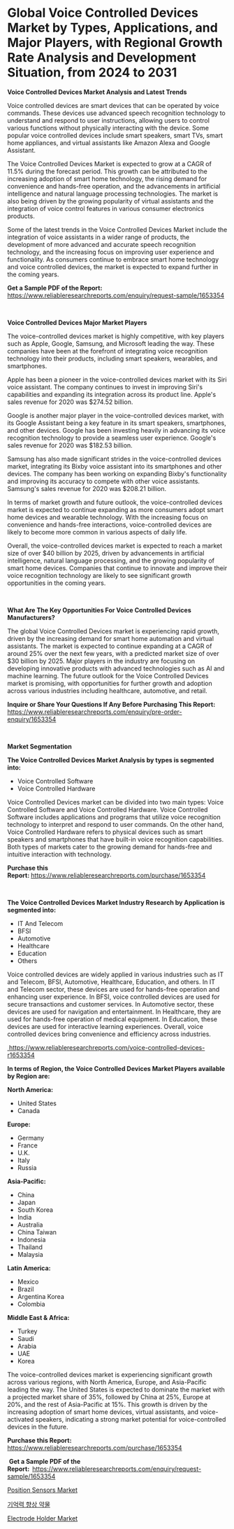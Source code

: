 <p><h1>Global Voice Controlled Devices Market by Types, Applications, and Major Players, with Regional Growth Rate Analysis and Development Situation, from 2024 to 2031</h1></p><p><strong>Voice Controlled Devices Market Analysis and Latest Trends</strong></p>
<p><p>Voice controlled devices are smart devices that can be operated by voice commands. These devices use advanced speech recognition technology to understand and respond to user instructions, allowing users to control various functions without physically interacting with the device. Some popular voice controlled devices include smart speakers, smart TVs, smart home appliances, and virtual assistants like Amazon Alexa and Google Assistant.</p><p>The Voice Controlled Devices Market is expected to grow at a CAGR of 11.5% during the forecast period. This growth can be attributed to the increasing adoption of smart home technology, the rising demand for convenience and hands-free operation, and the advancements in artificial intelligence and natural language processing technologies. The market is also being driven by the growing popularity of virtual assistants and the integration of voice control features in various consumer electronics products.</p><p>Some of the latest trends in the Voice Controlled Devices Market include the integration of voice assistants in a wider range of products, the development of more advanced and accurate speech recognition technology, and the increasing focus on improving user experience and functionality. As consumers continue to embrace smart home technology and voice controlled devices, the market is expected to expand further in the coming years.</p></p>
<p><strong>Get a Sample PDF of the Report:&nbsp;</strong> <a href="https://www.reliableresearchreports.com/enquiry/request-sample/1653354">https://www.reliableresearchreports.com/enquiry/request-sample/1653354</a></p>
<p>&nbsp;</p>
<p><strong>Voice Controlled Devices Major Market Players</strong></p>
<p><p>The voice-controlled devices market is highly competitive, with key players such as Apple, Google, Samsung, and Microsoft leading the way. These companies have been at the forefront of integrating voice recognition technology into their products, including smart speakers, wearables, and smartphones.</p><p>Apple has been a pioneer in the voice-controlled devices market with its Siri voice assistant. The company continues to invest in improving Siri's capabilities and expanding its integration across its product line. Apple's sales revenue for 2020 was $274.52 billion.</p><p>Google is another major player in the voice-controlled devices market, with its Google Assistant being a key feature in its smart speakers, smartphones, and other devices. Google has been investing heavily in advancing its voice recognition technology to provide a seamless user experience. Google's sales revenue for 2020 was $182.53 billion.</p><p>Samsung has also made significant strides in the voice-controlled devices market, integrating its Bixby voice assistant into its smartphones and other devices. The company has been working on expanding Bixby's functionality and improving its accuracy to compete with other voice assistants. Samsung's sales revenue for 2020 was $208.21 billion.</p><p>In terms of market growth and future outlook, the voice-controlled devices market is expected to continue expanding as more consumers adopt smart home devices and wearable technology. With the increasing focus on convenience and hands-free interactions, voice-controlled devices are likely to become more common in various aspects of daily life.</p><p>Overall, the voice-controlled devices market is expected to reach a market size of over $40 billion by 2025, driven by advancements in artificial intelligence, natural language processing, and the growing popularity of smart home devices. Companies that continue to innovate and improve their voice recognition technology are likely to see significant growth opportunities in the coming years.</p></p>
<p>&nbsp;</p>
<p><strong>What Are The Key Opportunities For Voice Controlled Devices Manufacturers?</strong></p>
<p><p>The global Voice Controlled Devices market is experiencing rapid growth, driven by the increasing demand for smart home automation and virtual assistants. The market is expected to continue expanding at a CAGR of around 25% over the next few years, with a predicted market size of over $30 billion by 2025. Major players in the industry are focusing on developing innovative products with advanced technologies such as AI and machine learning. The future outlook for the Voice Controlled Devices market is promising, with opportunities for further growth and adoption across various industries including healthcare, automotive, and retail.</p></p>
<p><strong>Inquire or Share Your Questions If Any Before Purchasing This Report:</strong> <a href="https://www.reliableresearchreports.com/enquiry/pre-order-enquiry/1653354">https://www.reliableresearchreports.com/enquiry/pre-order-enquiry/1653354</a></p>
<p>&nbsp;</p>
<p><strong>Market Segmentation</strong></p>
<p><strong>The Voice Controlled Devices Market Analysis by types is segmented into:</strong></p>
<p><ul><li>Voice Controlled Software</li><li>Voice Controlled Hardware</li></ul></p>
<p><p>Voice Controlled Devices market can be divided into two main types: Voice Controlled Software and Voice Controlled Hardware. Voice Controlled Software includes applications and programs that utilize voice recognition technology to interpret and respond to user commands. On the other hand, Voice Controlled Hardware refers to physical devices such as smart speakers and smartphones that have built-in voice recognition capabilities. Both types of markets cater to the growing demand for hands-free and intuitive interaction with technology.</p></p>
<p><strong>Purchase this Report:&nbsp;</strong><a href="https://www.reliableresearchreports.com/purchase/1653354">https://www.reliableresearchreports.com/purchase/1653354</a></p>
<p>&nbsp;</p>
<p><strong>The Voice Controlled Devices Market Industry Research by Application is segmented into:</strong></p>
<p><ul><li>IT And Telecom</li><li>BFSI</li><li>Automotive</li><li>Healthcare</li><li>Education</li><li>Others</li></ul></p>
<p><p>Voice controlled devices are widely applied in various industries such as IT and Telecom, BFSI, Automotive, Healthcare, Education, and others. In IT and Telecom sector, these devices are used for hands-free operation and enhancing user experience. In BFSI, voice controlled devices are used for secure transactions and customer services. In Automotive sector, these devices are used for navigation and entertainment. In Healthcare, they are used for hands-free operation of medical equipment. In Education, these devices are used for interactive learning experiences. Overall, voice controlled devices bring convenience and efficiency across industries.</p></p>
<p><a href="https://www.reliableresearchreports.com/voice-controlled-devices-r1653354">&nbsp;https://www.reliableresearchreports.com/voice-controlled-devices-r1653354</a></p>
<p><strong>In terms of Region, the Voice Controlled Devices Market Players available by Region are:</strong></p>
<p>
    <p> <strong> North America: </strong>
        <ul>
            <li>United States</li>
            <li>Canada</li>
        </ul>
        </p> 
    <p> <strong> Europe: </strong>
        <ul>
            <li>Germany</li>
            <li>France</li>
            <li>U.K.</li>
            <li>Italy</li>
            <li>Russia</li>
        </ul>
        </p> 
    <p> <strong> Asia-Pacific: </strong>
        <ul>
            <li>China</li>
            <li>Japan</li>
            <li>South Korea</li>
            <li>India</li>
            <li>Australia</li>
            <li>China Taiwan</li>
            <li>Indonesia</li>
            <li>Thailand</li>
            <li>Malaysia</li>
        </ul>
        </p> 
    <p> <strong> Latin America: </strong>
        <ul>
            <li>Mexico</li>
            <li>Brazil</li>
            <li>Argentina Korea</li>
            <li>Colombia</li>
        </ul>
        </p> 
    <p> <strong> Middle East & Africa: </strong>
        <ul>
            <li>Turkey</li>
            <li>Saudi</li>
            <li>Arabia</li>
            <li>UAE</li>
            <li>Korea</li>
        </ul>
    </p>
    </p>
<p><p>The voice-controlled devices market is experiencing significant growth across various regions, with North America, Europe, and Asia-Pacific leading the way. The United States is expected to dominate the market with a projected market share of 35%, followed by China at 25%, Europe at 20%, and the rest of Asia-Pacific at 15%. This growth is driven by the increasing adoption of smart home devices, virtual assistants, and voice-activated speakers, indicating a strong market potential for voice-controlled devices in the future.</p></p>
<p><strong>Purchase this Report: </strong><a href="https://www.reliableresearchreports.com/purchase/1653354">https://www.reliableresearchreports.com/purchase/1653354</a></p>
<p>&nbsp;<strong>Get a Sample PDF of the Report:&nbsp;&nbsp;</strong><a href="https://www.reliableresearchreports.com/enquiry/request-sample/1653354">https://www.reliableresearchreports.com/enquiry/request-sample/1653354</a></p>
<p><strong></strong></p>
<p><p><a href="https://www.linkedin.com/pulse/position-sensors-market-competitive-analysis-trends-forecast-j13de">Position Sensors Market</a></p><p><a href="https://medium.com/@wheelgg5674537/%EA%B8%B0%EC%96%B5%EB%A0%A5-%ED%96%A5%EC%83%81-%EC%95%BD%EB%AC%BC-%EC%8B%9C%EC%9E%A5-%ED%86%B5%EC%B0%B0-%EC%8B%9C%EC%9E%A5-%EB%8F%99%ED%96%A5-%EC%84%B1%EC%9E%A5-2024%EB%85%84%EB%B6%80%ED%84%B0-2031%EB%85%84%EA%B9%8C%EC%A7%80-%EC%98%88%EC%B8%A1-a06d57ea7adf">기억력 향상 약물</a></p><p><a href="https://www.linkedin.com/pulse/electrode-holder-market-size-reveals-best-marketing-channels-wo0ie">Electrode Holder Market</a></p></p>